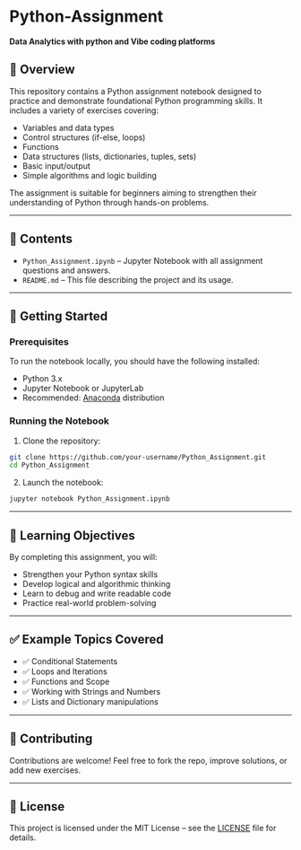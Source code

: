 # Python-Assignment
**Data Analytics with python and Vibe coding platforms**

## 📘 Overview

This repository contains a Python assignment notebook designed to practice and demonstrate foundational Python programming skills. It includes a variety of exercises covering:

* Variables and data types
* Control structures (if-else, loops)
* Functions
* Data structures (lists, dictionaries, tuples, sets)
* Basic input/output
* Simple algorithms and logic building

The assignment is suitable for beginners aiming to strengthen their understanding of Python through hands-on problems.

---

## 📁 Contents

* `Python_Assignment.ipynb` – Jupyter Notebook with all assignment questions and answers.
* `README.md` – This file describing the project and its usage.

---

## 🚀 Getting Started

### Prerequisites

To run the notebook locally, you should have the following installed:

* Python 3.x
* Jupyter Notebook or JupyterLab
* Recommended: [Anaconda](https://www.anaconda.com/products/distribution) distribution

### Running the Notebook

1. Clone the repository:

```bash
git clone https://github.com/your-username/Python_Assignment.git
cd Python_Assignment
```

2. Launch the notebook:

```bash
jupyter notebook Python_Assignment.ipynb
```

---

## 🧠 Learning Objectives

By completing this assignment, you will:

* Strengthen your Python syntax skills
* Develop logical and algorithmic thinking
* Learn to debug and write readable code
* Practice real-world problem-solving

---

## ✅ Example Topics Covered

* ✅ Conditional Statements
* ✅ Loops and Iterations
* ✅ Functions and Scope
* ✅ Working with Strings and Numbers
* ✅ Lists and Dictionary manipulations

---

## 🤝 Contributing

Contributions are welcome! Feel free to fork the repo, improve solutions, or add new exercises.

---

## 📜 License

This project is licensed under the MIT License – see the [LICENSE](LICENSE) file for details.
